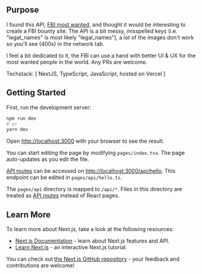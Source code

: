 ## Purpose

I found this API, [FBI most wanted](https://www.fbi.gov/wanted/api), and thought it would be interesting to create a FBI bounty site. The API is a bit messy, misspelled keys (i.e. "legat_names" is most likely "legal_names"), a lot of the images don't work so you'll see (400s) in the network tab.

I feel a bit dedicated to it, the FBI can use a hand with better UI & UX for the most wanted people in the world. Any PRs are welcome.

Techstack: [ NextJS, TypeScript, JavaScript, hosted on Vercel ]

## Getting Started

First, run the development server:

```bash
npm run dev
# or
yarn dev
```

Open [http://localhost:3000](http://localhost:3000) with your browser to see the result.

You can start editing the page by modifying `pages/index.tsx`. The page auto-updates as you edit the file.

[API routes](https://nextjs.org/docs/api-routes/introduction) can be accessed on [http://localhost:3000/api/hello](http://localhost:3000/api/hello). This endpoint can be edited in `pages/api/hello.ts`.

The `pages/api` directory is mapped to `/api/*`. Files in this directory are treated as [API routes](https://nextjs.org/docs/api-routes/introduction) instead of React pages.

## Learn More

To learn more about Next.js, take a look at the following resources:

- [Next.js Documentation](https://nextjs.org/docs) - learn about Next.js features and API.
- [Learn Next.js](https://nextjs.org/learn) - an interactive Next.js tutorial.

You can check out [the Next.js GitHub repository](https://github.com/vercel/next.js/) - your feedback and contributions are welcome!
